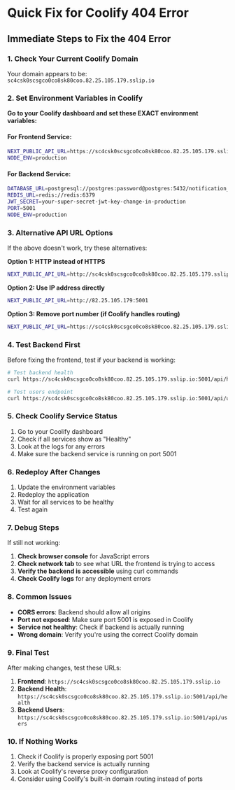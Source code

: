 # Quick Fix for Coolify 404 Error

## Immediate Steps to Fix the 404 Error

### 1. Check Your Current Coolify Domain
Your domain appears to be: `sc4csk0scsgco0co8sk80coo.82.25.105.179.sslip.io`

### 2. Set Environment Variables in Coolify

**Go to your Coolify dashboard and set these EXACT environment variables:**

#### For Frontend Service:
```bash
NEXT_PUBLIC_API_URL=https://sc4csk0scsgco0co8sk80coo.82.25.105.179.sslip.io:5001
NODE_ENV=production
```

#### For Backend Service:
```bash
DATABASE_URL=postgresql://postgres:password@postgres:5432/notification_system
REDIS_URL=redis://redis:6379
JWT_SECRET=your-super-secret-jwt-key-change-in-production
PORT=5001
NODE_ENV=production
```

### 3. Alternative API URL Options

If the above doesn't work, try these alternatives:

**Option 1: HTTP instead of HTTPS**
```bash
NEXT_PUBLIC_API_URL=http://sc4csk0scsgco0co8sk80coo.82.25.105.179.sslip.io:5001
```

**Option 2: Use IP address directly**
```bash
NEXT_PUBLIC_API_URL=http://82.25.105.179:5001
```

**Option 3: Remove port number (if Coolify handles routing)**
```bash
NEXT_PUBLIC_API_URL=https://sc4csk0scsgco0co8sk80coo.82.25.105.179.sslip.io
```

### 4. Test Backend First

Before fixing the frontend, test if your backend is working:

```bash
# Test backend health
curl https://sc4csk0scsgco0co8sk80coo.82.25.105.179.sslip.io:5001/api/health

# Test users endpoint
curl https://sc4csk0scsgco0co8sk80coo.82.25.105.179.sslip.io:5001/api/users
```

### 5. Check Coolify Service Status

1. Go to your Coolify dashboard
2. Check if all services show as "Healthy"
3. Look at the logs for any errors
4. Make sure the backend service is running on port 5001

### 6. Redeploy After Changes

1. Update the environment variables
2. Redeploy the application
3. Wait for all services to be healthy
4. Test again

### 7. Debug Steps

If still not working:

1. **Check browser console** for JavaScript errors
2. **Check network tab** to see what URL the frontend is trying to access
3. **Verify the backend is accessible** using curl commands
4. **Check Coolify logs** for any deployment errors

### 8. Common Issues

- **CORS errors**: Backend should allow all origins
- **Port not exposed**: Make sure port 5001 is exposed in Coolify
- **Service not healthy**: Check if backend is actually running
- **Wrong domain**: Verify you're using the correct Coolify domain

### 9. Final Test

After making changes, test these URLs:

1. **Frontend**: `https://sc4csk0scsgco0co8sk80coo.82.25.105.179.sslip.io`
2. **Backend Health**: `https://sc4csk0scsgco0co8sk80coo.82.25.105.179.sslip.io:5001/api/health`
3. **Backend Users**: `https://sc4csk0scsgco0co8sk80coo.82.25.105.179.sslip.io:5001/api/users`

### 10. If Nothing Works

1. Check if Coolify is properly exposing port 5001
2. Verify the backend service is actually running
3. Look at Coolify's reverse proxy configuration
4. Consider using Coolify's built-in domain routing instead of ports 